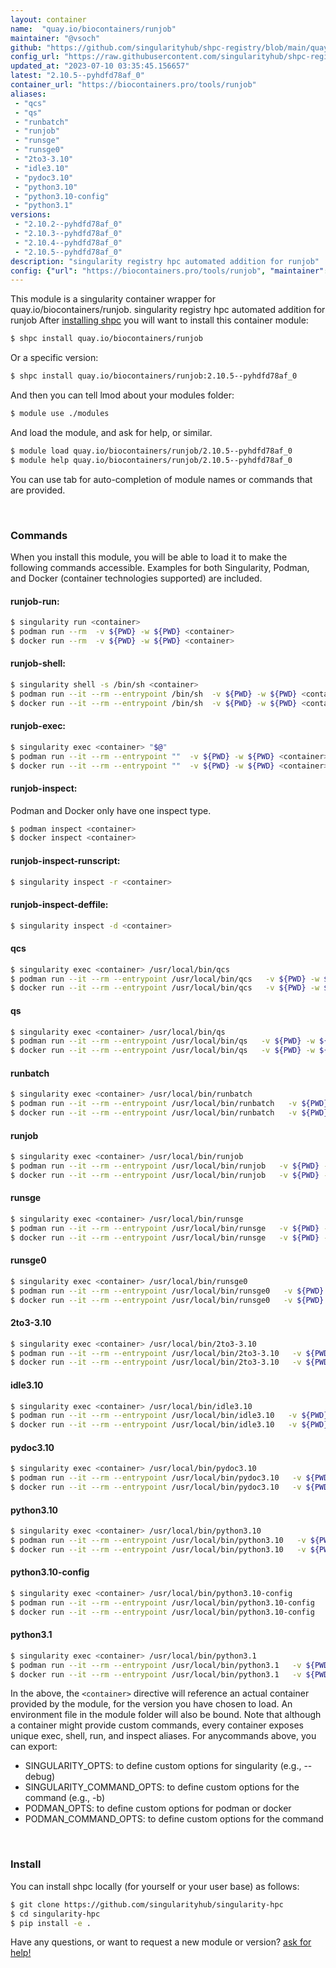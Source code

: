 ```yaml
---
layout: container
name:  "quay.io/biocontainers/runjob"
maintainer: "@vsoch"
github: "https://github.com/singularityhub/shpc-registry/blob/main/quay.io/biocontainers/runjob/container.yaml"
config_url: "https://raw.githubusercontent.com/singularityhub/shpc-registry/main/quay.io/biocontainers/runjob/container.yaml"
updated_at: "2023-07-10 03:35:45.156657"
latest: "2.10.5--pyhdfd78af_0"
container_url: "https://biocontainers.pro/tools/runjob"
aliases:
 - "qcs"
 - "qs"
 - "runbatch"
 - "runjob"
 - "runsge"
 - "runsge0"
 - "2to3-3.10"
 - "idle3.10"
 - "pydoc3.10"
 - "python3.10"
 - "python3.10-config"
 - "python3.1"
versions:
 - "2.10.2--pyhdfd78af_0"
 - "2.10.3--pyhdfd78af_0"
 - "2.10.4--pyhdfd78af_0"
 - "2.10.5--pyhdfd78af_0"
description: "singularity registry hpc automated addition for runjob"
config: {"url": "https://biocontainers.pro/tools/runjob", "maintainer": "@vsoch", "description": "singularity registry hpc automated addition for runjob", "latest": {"2.10.5--pyhdfd78af_0": "sha256:7326994c66aa57e7357e5dd75f5fee66bd5cebaf0cb88bb1dc6fd9bb97ab8072"}, "tags": {"2.10.2--pyhdfd78af_0": "sha256:ca98697092fbbc8fc63c9023681f90e7c0f4b9991cc48a9ff0a1cbfa20b2241a", "2.10.3--pyhdfd78af_0": "sha256:6e2a15c74f62a676ec4dd73988133f06ad08dbf492161d02d2affcaafa9f4831", "2.10.4--pyhdfd78af_0": "sha256:3f30743ba73f42d430309b05b9c3091b323e941577818f6937866d24d01055f4", "2.10.5--pyhdfd78af_0": "sha256:7326994c66aa57e7357e5dd75f5fee66bd5cebaf0cb88bb1dc6fd9bb97ab8072"}, "docker": "quay.io/biocontainers/runjob", "aliases": {"qcs": "/usr/local/bin/qcs", "qs": "/usr/local/bin/qs", "runbatch": "/usr/local/bin/runbatch", "runjob": "/usr/local/bin/runjob", "runsge": "/usr/local/bin/runsge", "runsge0": "/usr/local/bin/runsge0", "2to3-3.10": "/usr/local/bin/2to3-3.10", "idle3.10": "/usr/local/bin/idle3.10", "pydoc3.10": "/usr/local/bin/pydoc3.10", "python3.10": "/usr/local/bin/python3.10", "python3.10-config": "/usr/local/bin/python3.10-config", "python3.1": "/usr/local/bin/python3.1"}}
---
```


This module is a singularity container wrapper for quay.io/biocontainers/runjob.
singularity registry hpc automated addition for runjob
After [installing shpc](#install) you will want to install this container module:


```bash
$ shpc install quay.io/biocontainers/runjob
```

Or a specific version:

```bash
$ shpc install quay.io/biocontainers/runjob:2.10.5--pyhdfd78af_0
```

And then you can tell lmod about your modules folder:

```bash
$ module use ./modules
```

And load the module, and ask for help, or similar.

```bash
$ module load quay.io/biocontainers/runjob/2.10.5--pyhdfd78af_0
$ module help quay.io/biocontainers/runjob/2.10.5--pyhdfd78af_0
```

You can use tab for auto-completion of module names or commands that are provided.

<br>

### Commands

When you install this module, you will be able to load it to make the following commands accessible.
Examples for both Singularity, Podman, and Docker (container technologies supported) are included.

#### runjob-run:

```bash
$ singularity run <container>
$ podman run --rm  -v ${PWD} -w ${PWD} <container>
$ docker run --rm  -v ${PWD} -w ${PWD} <container>
```

#### runjob-shell:

```bash
$ singularity shell -s /bin/sh <container>
$ podman run --it --rm --entrypoint /bin/sh  -v ${PWD} -w ${PWD} <container>
$ docker run --it --rm --entrypoint /bin/sh  -v ${PWD} -w ${PWD} <container>
```

#### runjob-exec:

```bash
$ singularity exec <container> "$@"
$ podman run --it --rm --entrypoint ""  -v ${PWD} -w ${PWD} <container> "$@"
$ docker run --it --rm --entrypoint ""  -v ${PWD} -w ${PWD} <container> "$@"
```

#### runjob-inspect:

Podman and Docker only have one inspect type.

```bash
$ podman inspect <container>
$ docker inspect <container>
```

#### runjob-inspect-runscript:

```bash
$ singularity inspect -r <container>
```

#### runjob-inspect-deffile:

```bash
$ singularity inspect -d <container>
```


#### qcs

```bash
$ singularity exec <container> /usr/local/bin/qcs
$ podman run --it --rm --entrypoint /usr/local/bin/qcs   -v ${PWD} -w ${PWD} <container> -c " $@"
$ docker run --it --rm --entrypoint /usr/local/bin/qcs   -v ${PWD} -w ${PWD} <container> -c " $@"
```


#### qs

```bash
$ singularity exec <container> /usr/local/bin/qs
$ podman run --it --rm --entrypoint /usr/local/bin/qs   -v ${PWD} -w ${PWD} <container> -c " $@"
$ docker run --it --rm --entrypoint /usr/local/bin/qs   -v ${PWD} -w ${PWD} <container> -c " $@"
```


#### runbatch

```bash
$ singularity exec <container> /usr/local/bin/runbatch
$ podman run --it --rm --entrypoint /usr/local/bin/runbatch   -v ${PWD} -w ${PWD} <container> -c " $@"
$ docker run --it --rm --entrypoint /usr/local/bin/runbatch   -v ${PWD} -w ${PWD} <container> -c " $@"
```


#### runjob

```bash
$ singularity exec <container> /usr/local/bin/runjob
$ podman run --it --rm --entrypoint /usr/local/bin/runjob   -v ${PWD} -w ${PWD} <container> -c " $@"
$ docker run --it --rm --entrypoint /usr/local/bin/runjob   -v ${PWD} -w ${PWD} <container> -c " $@"
```


#### runsge

```bash
$ singularity exec <container> /usr/local/bin/runsge
$ podman run --it --rm --entrypoint /usr/local/bin/runsge   -v ${PWD} -w ${PWD} <container> -c " $@"
$ docker run --it --rm --entrypoint /usr/local/bin/runsge   -v ${PWD} -w ${PWD} <container> -c " $@"
```


#### runsge0

```bash
$ singularity exec <container> /usr/local/bin/runsge0
$ podman run --it --rm --entrypoint /usr/local/bin/runsge0   -v ${PWD} -w ${PWD} <container> -c " $@"
$ docker run --it --rm --entrypoint /usr/local/bin/runsge0   -v ${PWD} -w ${PWD} <container> -c " $@"
```


#### 2to3-3.10

```bash
$ singularity exec <container> /usr/local/bin/2to3-3.10
$ podman run --it --rm --entrypoint /usr/local/bin/2to3-3.10   -v ${PWD} -w ${PWD} <container> -c " $@"
$ docker run --it --rm --entrypoint /usr/local/bin/2to3-3.10   -v ${PWD} -w ${PWD} <container> -c " $@"
```


#### idle3.10

```bash
$ singularity exec <container> /usr/local/bin/idle3.10
$ podman run --it --rm --entrypoint /usr/local/bin/idle3.10   -v ${PWD} -w ${PWD} <container> -c " $@"
$ docker run --it --rm --entrypoint /usr/local/bin/idle3.10   -v ${PWD} -w ${PWD} <container> -c " $@"
```


#### pydoc3.10

```bash
$ singularity exec <container> /usr/local/bin/pydoc3.10
$ podman run --it --rm --entrypoint /usr/local/bin/pydoc3.10   -v ${PWD} -w ${PWD} <container> -c " $@"
$ docker run --it --rm --entrypoint /usr/local/bin/pydoc3.10   -v ${PWD} -w ${PWD} <container> -c " $@"
```


#### python3.10

```bash
$ singularity exec <container> /usr/local/bin/python3.10
$ podman run --it --rm --entrypoint /usr/local/bin/python3.10   -v ${PWD} -w ${PWD} <container> -c " $@"
$ docker run --it --rm --entrypoint /usr/local/bin/python3.10   -v ${PWD} -w ${PWD} <container> -c " $@"
```


#### python3.10-config

```bash
$ singularity exec <container> /usr/local/bin/python3.10-config
$ podman run --it --rm --entrypoint /usr/local/bin/python3.10-config   -v ${PWD} -w ${PWD} <container> -c " $@"
$ docker run --it --rm --entrypoint /usr/local/bin/python3.10-config   -v ${PWD} -w ${PWD} <container> -c " $@"
```


#### python3.1

```bash
$ singularity exec <container> /usr/local/bin/python3.1
$ podman run --it --rm --entrypoint /usr/local/bin/python3.1   -v ${PWD} -w ${PWD} <container> -c " $@"
$ docker run --it --rm --entrypoint /usr/local/bin/python3.1   -v ${PWD} -w ${PWD} <container> -c " $@"
```



In the above, the `<container>` directive will reference an actual container provided
by the module, for the version you have chosen to load. An environment file in the
module folder will also be bound. Note that although a container
might provide custom commands, every container exposes unique exec, shell, run, and
inspect aliases. For anycommands above, you can export:

 - SINGULARITY_OPTS: to define custom options for singularity (e.g., --debug)
 - SINGULARITY_COMMAND_OPTS: to define custom options for the command (e.g., -b)
 - PODMAN_OPTS: to define custom options for podman or docker
 - PODMAN_COMMAND_OPTS: to define custom options for the command

<br>

### Install

You can install shpc locally (for yourself or your user base) as follows:

```bash
$ git clone https://github.com/singularityhub/singularity-hpc
$ cd singularity-hpc
$ pip install -e .
```

Have any questions, or want to request a new module or version? [ask for help!](https://github.com/singularityhub/singularity-hpc/issues)